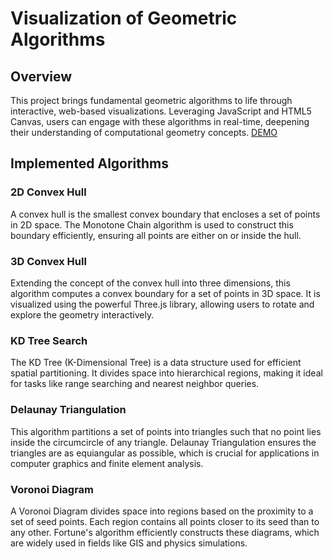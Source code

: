 # **Visualization of Geometric Algorithms**

## **Overview**
This project brings fundamental geometric algorithms to life through interactive, web-based visualizations. Leveraging JavaScript and HTML5 Canvas, users can engage with these algorithms in real-time, deepening their understanding of computational geometry concepts.
[DEMO](https://prarthana-ramesh.github.io/Geometry-Algorithms/)
## **Implemented Algorithms**

### **2D Convex Hull**
A convex hull is the smallest convex boundary that encloses a set of points in 2D space. The Monotone Chain algorithm is used to construct this boundary efficiently, ensuring all points are either on or inside the hull.

### **3D Convex Hull**
Extending the concept of the convex hull into three dimensions, this algorithm computes a convex boundary for a set of points in 3D space. It is visualized using the powerful Three.js library, allowing users to rotate and explore the geometry interactively.

### **KD Tree Search**
The KD Tree (K-Dimensional Tree) is a data structure used for efficient spatial partitioning. It divides space into hierarchical regions, making it ideal for tasks like range searching and nearest neighbor queries.

### **Delaunay Triangulation**
This algorithm partitions a set of points into triangles such that no point lies inside the circumcircle of any triangle. Delaunay Triangulation ensures the triangles are as equiangular as possible, which is crucial for applications in computer graphics and finite element analysis.

### **Voronoi Diagram**
A Voronoi Diagram divides space into regions based on the proximity to a set of seed points. Each region contains all points closer to its seed than to any other. Fortune's algorithm efficiently constructs these diagrams, which are widely used in fields like GIS and physics simulations.

